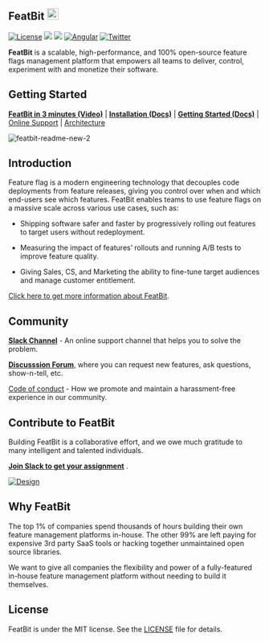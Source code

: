 

## FeatBit    <a href="https://twitter.com/intent/tweet?text=A%20scalable%2C%20high-performance%2C%20and%20open-source%20Feature%20Management%20platform%20that%20empowers%20all%20teams%20to%20deliver%2C%20control%2C%20monetize%2C%20and%20experiment%20with%20their%20software%20at%20https%3A%2F%2Fgithub.com%2Ffeatbit%2Ffeatbit%0A%0A&hashtags=featureflags,dotnet,opensource,featureflag,featuremanagement&via=RealFeatBit"><img src="https://img.shields.io/twitter/url/http/shields.io.svg?style=social" height=23></a>

[![License](https://img.shields.io/static/v1?style=for-the-badge&label=license&message=MIT&color=brightgreen)](https://github.com/featbit/featbit/blob/main/LICENSE) [![](https://img.shields.io/badge/.NET-%3E=6.0-6E359E?style=for-the-badge&logo=csharp&logoColor=white)](https://dotnet.microsoft.com/)
[![](https://img.shields.io/badge/Python-%3E=3.9-FFDD53?style=for-the-badge&logo=python&logoColor=white)](https://www.python.org/)
[![Angular](https://img.shields.io/badge/Angular-14.0-DD0031?style=for-the-badge&logo=angular&logoColor=white)](https://angular.io/)   [![Twitter](https://img.shields.io/badge/Twitter-1DA1F2?style=for-the-badge&logo=twitter&logoColor=white)]([https://angular.io/](https://twitter.com/RealFeatBit))     



**FeatBit** is a scalable, high-performance, and 100% open-source feature flags management platform that empowers all teams to deliver, control, experiment with and monetize their software.

## Getting Started

[**FeatBit in 3 minutes (Video)**](https://www.youtube.com/watch?v=hfww1FpjHV0) | [**Installation (Docs)**](https://featbit.gitbook.io/docs/installation) | [**Getting Started (Docs)**](https://featbit.gitbook.io/) | [Online Support](https://join.slack.com/t/featbit/shared_invite/zt-1ew5e2vbb-x6Apan1xZOaYMnFzqZkGNQ) | [Architecture](https://featbit.gitbook.io/docs/tech-stack/architecture)

![featbit-readme-new-2](https://user-images.githubusercontent.com/68597908/211645725-391777fa-b5c0-4a0c-88e9-df9f05af9c61.gif)


## Introduction

Feature flag is a modern engineering technology that decouples code deployments from feature releases, giving you control over when and which end-users see which features. FeatBit enables teams to use feature flags on a massive scale across various use cases, such as: 

- Shipping software safer and faster by progressively rolling out features to target users without redeployment.

- Measuring the impact of features’ rollouts and running A/B tests to improve feature quality.

- Giving Sales, CS, and Marketing the ability to fine-tune target audiences and manage customer entitlement.

[Click here to get more information about FeatBit](https://featbit.medium.com/introducing-featbit-e0cef61572a).

## Community

[**Slack Channel**](https://join.slack.com/t/featbit/shared_invite/zt-1ew5e2vbb-x6Apan1xZOaYMnFzqZkGNQ) - An online support channel that helps you to solve the problem.

[**Discusssion Forum**](https://github.com/featbit/featbit/discussions), where you can request new features, ask questions, show-n-tell, etc.

[Code of conduct](https://github.com/featbit/featbit/blob/main/code_of_conduct.md) - How we promote and maintain a harassment-free experience in our community.

## Contribute to FeatBit

Building FeatBit is a collaborative effort, and we owe much gratitude to many intelligent and talented individuals. 

[**Join Slack to get your assignment**](https://join.slack.com/t/featbit/shared_invite/zt-1ew5e2vbb-x6Apan1xZOaYMnFzqZkGNQ) . 

[![Design](https://contribute.design/api/shield/featbit/featbit)](https://contribute.design/featbit/featbit)

## Why FeatBit

The top 1% of companies spend thousands of hours building their own feature management platforms in-house. The other 99% are left paying for expensive 3rd party SaaS tools or hacking together unmaintained open source libraries.

We want to give all companies the flexibility and power of a fully-featured in-house feature management platform without needing to build it themselves.

## License

FeatBit is under the MIT license. See the [LICENSE](https://github.com/featbit/featbit/blob/main/LICENSE) file for details.


